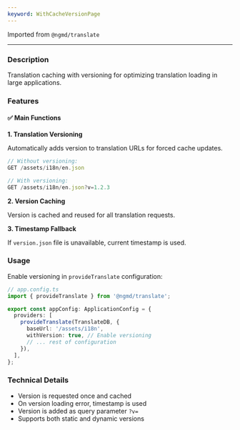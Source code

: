 ```yaml
---
keyword: WithCacheVersionPage
---
```


Imported from `@ngmd/translate`

---

### Description

Translation caching with versioning for optimizing translation loading in large applications.

### Features

#### ✅ Main Functions

**1. Translation Versioning**

Automatically adds version to translation URLs for forced cache updates.

```ts
// Without versioning:
GET /assets/i18n/en.json

// With versioning:
GET /assets/i18n/en.json?v=1.2.3
```

**2. Version Caching**

Version is cached and reused for all translation requests.

**3. Timestamp Fallback**

If `version.json` file is unavailable, current timestamp is used.

### Usage

Enable versioning in `provideTranslate` configuration:

```ts
// app.config.ts
import { provideTranslate } from '@ngmd/translate';

export const appConfig: ApplicationConfig = {
  providers: [
    provideTranslate(TranslateDB, {
      baseUrl: '/assets/i18n',
      withVersion: true, // Enable versioning
      // ... rest of configuration
    }),
  ],
};
```

### Technical Details

- Version is requested once and cached
- On version loading error, timestamp is used
- Version is added as query parameter `?v=`
- Supports both static and dynamic versions

